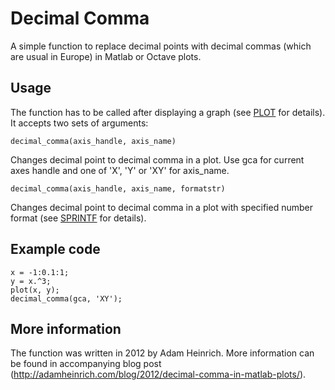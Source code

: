 # Decimal Comma
A simple function to replace decimal points with decimal commas (which are usual in Europe) in Matlab or Octave plots.

## Usage
The function has to be called after displaying a graph (see [PLOT][1] for details). It accepts two sets of arguments:

    decimal_comma(axis_handle, axis_name)
    
Changes decimal point to decimal comma in a plot. Use gca for current axes handle and one of 'X', 'Y' or 'XY' for axis_name.

    decimal_comma(axis_handle, axis_name, formatstr)

Changes decimal point to decimal comma in a plot with specified number format (see [SPRINTF][1] for details).

## Example code
    x = -1:0.1:1;
    y = x.^3;
    plot(x, y);
    decimal_comma(gca, 'XY');

## More information
The function was written in 2012 by Adam Heinrich. More information can be found in accompanying blog post (http://adamheinrich.com/blog/2012/decimal-comma-in-matlab-plots/).

[1]: http://www.mathworks.com/help/matlab/ref/plot.html
[2]: http://www.mathworks.com/help/matlab/ref/sprintf.html
